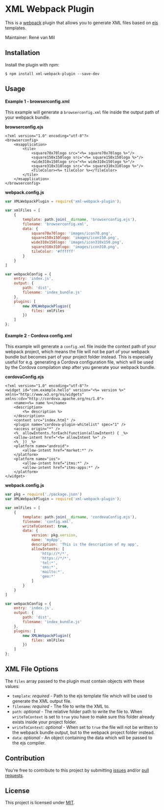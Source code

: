 # XML Webpack Plugin

This is a [webpack](https://webpack.js.org) plugin that allows you to generate XML files based on [ejs](http://ejs.co) templates.

Maintainer: René van Mil


## Installation

Install the plugin with npm:
```shell
$ npm install xml-webpack-plugin --save-dev
```


## Usage


#### Example 1 - browserconfig.xml

This example will generate a `browserconfig.xml` file inside the output path of your webpack bundle.

__browserconfig.ejs__

```text
<?xml version="1.0" encoding="utf-8"?>
<browserconfig>
	<msapplication>
		<tile>
			<square70x70logo src="<%= square70x70logo %>"/>
			<square150x150logo src="<%= square150x150logo %>"/>
			<wide310x150logo src="<%= wide310x150logo %>"/>
			<square310x310logo src="<%= square310x310logo %>"/>
			<TileColor><%= tileColor %></TileColor>
		</tile>
	</msapplication>
</browserconfig>
```


__webpack.config.js__

```javascript
var XMLWebpackPlugin = require('xml-webpack-plugin');

var xmlFiles = [
	{
		template: path.join(__dirname, 'browserconfig.ejs'),
		filename: 'browserconfig.xml',
		data: {
			square70x70logo: 'images/icon70.png',
			square150x150logo: 'images/icon150.png',
			wide310x150logo: 'images/icon310x150.png',
			square310x310logo: 'images/icon310.png',
			tileColor: '#ffffff'
		}
	}
]

var webpackConfig = {
	entry: 'index.js',
	output: {
		path: 'dist',
		filename: 'index_bundle.js'
	},
	plugins: [
		new XMLWebpackPlugin({
			files: xmlFiles
		})
	]
};
```


#### Example 2 - Cordova config.xml

This example will generate a `config.xml` file inside the context path of your webpack project, which means the file will not be part of your webpack bundle but becomes part of your project folder instead. This is especially useful for e.g. generating a Cordova configuration file, which will be used by the Cordova compilation step after you generate your webpack bundle.


__cordovaConfig.ejs__

```text
<?xml version="1.0" encoding="utf-8"?>
<widget id="com.example.hello" version="<%= version %>" xmlns="http://www.w3.org/ns/widgets" xmlns:cdv="http://cordova.apache.org/ns/1.0">
    <name><%= name %></name>
    <description>
        <%= description %>
    </description>
    <content src="index.html" />
    <plugin name="cordova-plugin-whitelist" spec="1" />
    <access origin="*" />
    <%_ allowIntents.forEach(function(allowIntent) { _%>
    <allow-intent href="<%= allowIntent %>" />
    <%_ }) _%>
    <platform name="android">
        <allow-intent href="market:*" />
    </platform>
    <platform name="ios">
        <allow-intent href="itms:*" />
        <allow-intent href="itms-apps:*" />
    </platform>
</widget>
```


__webpack.config.js__

```javascript
var pkg = require('./package.json')
var XMLWebpackPlugin = require('xml-webpack-plugin');

var xmlFiles = [
	{
		template: path.join(__dirname, 'cordovaConfig.ejs'),
		filename: 'config.xml',
		writeToContext: true,
		data: {
			version: pkg.version,
			name: 'myApp',
			description: 'This is the description of my app',
			allowIntents: [
				'http://*/*',
				'https://*/*',
				'tel:*',
				'sms:*',
				'mailto:*',
				'geo:*'
			]
		}
	}
]

var webpackConfig = {
	entry: 'index.js',
	output: {
		path: 'dist',
		filename: 'index_bundle.js'
	},
	plugins: [
		new XMLWebpackPlugin({
			files: xmlFiles
		})
	]
};
```


## XML File Options

The `files` array passed to the plugin must contain objects with these values:


- `template`: *required* - Path to the ejs template file which will be used to generate the XML output file.
- `filename`: *required* - The file to write the XML to.
- `path`: *optional* - The relative folder path to write the file to. When `writeToContext` is set to `true` you have to make sure this folder already exists inside your project folder.
- `writeToContext`: *optional* - When set to `true` the file will not be written to the webpack bundle output, but to the webpack project folder instead.
- `data`: *optional* - An object containing the data which will be passed to the ejs compiler.


## Contribution

You're free to contribute to this project by submitting [issues](https://github.com/rvanmil/xml-webpack-plugin/issues) and/or [pull requests](https://github.com/rvanmil/xml-webpack-plugin/pulls).


## License

This project is licensed under [MIT](https://github.com/rvanmil/xml-webpack-plugin/blob/master/LICENSE).
